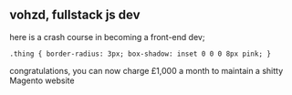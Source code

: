 ## vohzd, fullstack js dev

here is a crash course in becoming a front-end dev;

```
.thing { border-radius: 3px; box-shadow: inset 0 0 0 8px pink; }
```

congratulations, you can now charge £1,000 a month to maintain a shitty Magento website
